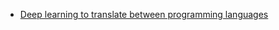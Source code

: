 

* [Deep learning to translate between programming languages](https://ai.facebook.com/blog/deep-learning-to-translate-between-programming-languages)
